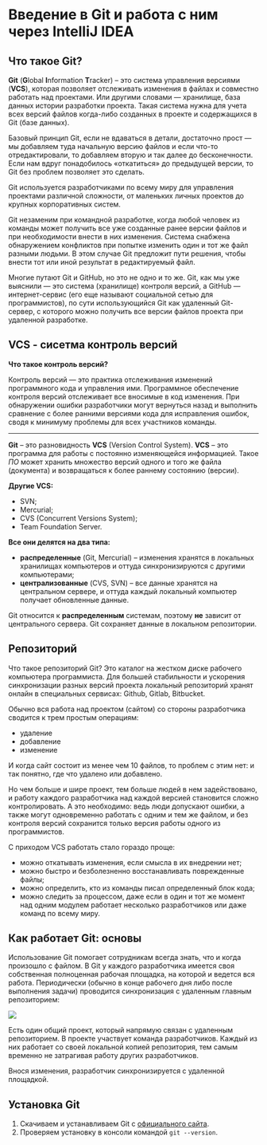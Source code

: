 
# Введение в Git и работа с ним через IntelliJ IDEA

## Что такое Git?

**Git** (**G**lobal **I**nformation **T**racker) – это система управления версиями (**VCS**), которая позволяет отслеживать
изменения в файлах и совместно работать над проектами. Или другими словами — хранилище, база данных истории разработки
проекта. Такая система нужна для учета всех версий файлов когда-либо созданных в проекте и содержащихся в Git (базе
данных).

Базовый принцип Git, если не вдаваться в детали, достаточно прост — мы добавляем туда начальную версию файлов и если
что-то отредактировали, то добавляем вторую и так далее до бесконечности. Если нам вдруг понадобилось «откатиться» до
предыдущей версии, то Git без проблем позволяет это сделать.

Git используется разработчиками по всему миру для управления проектами различной сложности, от маленьких личных проектов
до крупных корпоративных систем.

Git незаменим при командной разработке, когда любой человек из команды может получить все уже созданные ранее версии
файлов и при необходимости внести в них изменения. Система снабжена обнаружением конфликтов при попытке изменить один и
тот же файл разными людьми. В этом случае Git предложит пути решения, чтобы внести тот или иной результат в
редактируемый файл.

Многие путают Git и GitHub, но это не одно и то же. Git, как мы уже выяснили — это система (хранилище) контроля версий,
а GitHub — интернет-сервис (его еще называют социальной сетью для программистов), по сути использующийся Git как
удаленный Git-сервер, с которого можно получить все версии файлов проекта при удаленной разработке.

## VCS - сисетма контроль версий

**Что такое контроль версий?**

Контроль версий — это практика отслеживания изменений программного кода и управления ими. Программное обеспечение
контроля версий отслеживает все вносимые в код изменения.
При обнаружении ошибки разработчики могут вернуться назад и выполнить сравнение с более ранними версиями кода для
исправления ошибок, сводя к минимуму проблемы для всех участников команды.

___

**Git** – это разновидность **VCS** (Version Control System). **VCS** – это программа для работы с постоянно
изменяющейся информацией. Такое _ПО_ может хранить множество версий одного и того же файла (документа) и возвращаться к
более раннему состоянию (версии).

**Другие VCS:**

* SVN;
* Mercurial;
* CVS (Concurrent Versions System);
* Team Foundation Server.

**Все они делятся на два типа:**

* **распределенные** (Git, Mercurial) – изменения хранятся в локальных хранилищах компьютеров и оттуда синхронизируются
  с другими компьютерами;
* **централизованные** (CVS, SVN) – все данные хранятся на центральном сервере, и оттуда каждый локальный компьютер
  получает обновленные данные.

Git относится к **распределенным** системам, поэтому **не** зависит от центрального сервера. Git сохраняет данные в
локальном репозитории.

## Репозиторий

Что такое репозиторий Git?
Это каталог на жестком диске рабочего компьютера программиста. Для большей стабильности и ускорения синхронизации разных
версий проекта локальный репозиторий хранят онлайн в специальных сервисах: Github, Gitlab, Bitbucket.

Обычно вся работа над проектом (сайтом) со стороны разработчика сводится к трем простым операциям:

* удаление
* добавление
* изменение

И когда сайт состоит из менее чем 10 файлов, то проблем с этим нет: и так понятно, где что удалено или добавлено.

Но чем больше и шире проект, тем больше людей в нем задействовано, и работу каждого разработчика над каждой версией
становится сложно контролировать. А это необходимо: ведь люди допускают ошибки, а также могут одновременно работать с
одним и тем же файлом, и без контроля версий сохранится только версия работы одного из программистов.

С приходом VCS работать стало гораздо проще:

* можно откатывать изменения, если смысла в их внедрении нет;
* можно быстро и безболезненно восстанавливать поврежденные файлы;
* можно определить, кто из команды писал определенный блок кода;
* можно следить за процессом, даже если в один и тот же момент над одним модулем работает несколько разработчиков или
  даже команд по всему миру.

## Как работает Git: основы

Использование Git помогает сотрудникам всегда знать, что и когда произошло с файлом. В Git у каждого разработчика
имеется своя собственная полноценная рабочая площадка, на которой и ведется вся работа.
Периодически (обычно в конце рабочего дня либо после выполнения задачи) проводится синхронизация с удаленным главным
репозиторием:

<img src="https://github.com/ait-tr/cohort37.2/blob/main/linux_git/lesson_01/2c50a2b0f9f45871478ce777ccf85b45.png?raw=true"/>


Есть один общий проект, который напрямую связан с удаленным репозиторием. В проекте участвует команда разработчиков.
Каждый из них работает со своей локальной копией репозитория, тем самым временно не затрагивая работу других
разработчиков.

Внося изменения, разработчик синхронизируется с удаленной площадкой.

## Установка Git

1. Скачиваем и устанавливаем Git с [официального сайта](https://git-scm.com/).
2. Проверяем установку в консоли командой `git --version`.

